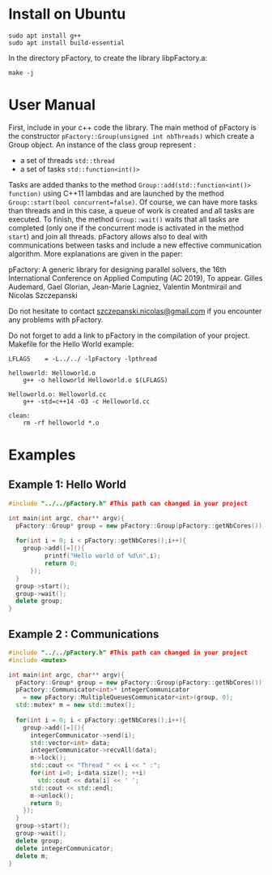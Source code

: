 # Install on Ubuntu

```console
sudo apt install g++
sudo apt install build-essential
```

In the directory pFactory, to create the library libpFactory.a:
```console
make -j 
```

# User Manual

First, include in your c++ code the library. The main method of pFactory is the constructor ```pFactory::Group(unsigned int nbThreads)``` which create a Group object. An instance of the class group represent :
  - a set of threads ```std::thread```
  - a set of tasks ```std::function<int()>```

Tasks are added thanks to the method ```Group::add(std::function<int()> function)``` using C++11 lambdas and are launched by the method ```Group::start(bool concurrent=false)```. Of course, we can have more tasks than threads and in this case, a queue of work is created and all tasks are executed. To finish, the method ```Group::wait()```  waits that all tasks are completed (only one if the concurrent mode is activated in the method ```start```) and join all threads. pFactory allows also to deal with communications between tasks and include a new effective communication algorithm. More explanations are given in the paper:

pFactory: A generic library for designing parallel solvers, the 16th International Conference on Applied Computing (AC 2019), To appear.
Gilles Audemard, Gael Glorian, Jean-Marie Lagniez, Valentin Montmirail and Nicolas Szczepanski

Do not hesitate to contact szczepanski.nicolas@gmail.com if you encounter any problems with pFactory.

Do not forget to add a link to pFactory in the compilation of your project.
Makefile for the Hello World example:

```make
LFLAGS    = -L../../ -lpFactory -lpthread

helloworld: Helloworld.o
	g++ -o helloworld Helloworld.o $(LFLAGS)

Helloworld.o: Helloworld.cc
	g++ -std=c++14 -O3 -c Helloworld.cc 

clean:
	rm -rf helloworld *.o
```



# Examples

## Example 1: Hello World

```cpp
#include "../../pFactory.h" #This path can changed in your project

int main(int argc, char** argv){
  pFactory::Group* group = new pFactory::Group(pFactory::getNbCores());
  
  for(int i = 0; i < pFactory::getNbCores();i++){
    group->add([=](){
	      printf("Hello world of %d\n",i);
	      return 0;
      });
  }
  group->start();
  group->wait();
  delete group;
}
```


## Example 2 : Communications

```cpp
#include "../../pFactory.h" #This path can changed in your project
#include <mutex>

int main(int argc, char** argv){
  pFactory::Group* group = new pFactory::Group(pFactory::getNbCores());
  pFactory::Communicator<int>* integerCommunicator
    = new pFactory::MultipleQueuesCommunicator<int>(group, 0);
  std::mutex* m = new std::mutex();
  
  for(int i = 0; i < pFactory::getNbCores();i++){
    group->add([=](){
      integerCommunicator->send(i);
      std::vector<int> data;
      integerCommunicator->recvAll(data);
      m->lock();
      std::cout << "Thread " << i << " :";	
      for(int i=0; i<data.size(); ++i)
        std::cout << data[i] << ' ';
      std::cout << std::endl;
      m->unlock();
      return 0;
    });
  }
  group->start();
  group->wait();
  delete group;
  delete integerCommunicator;
  delete m;
}
```